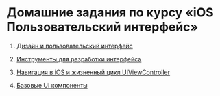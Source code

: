 # Домашние задания по курсу «iOS Пользовательский интерфейс»

1. [Дизайн и пользовательский интерфейс](./Design_and_user_interface/README.md)

2. [Инструменты для разработки интерфейса](./Interface_development_tools/README.md)

3. [Навигация в iOS и жизненный цикл UIViewController](./IOS_Navigation_and_the_UIViewController_Lifecycle/README.md)

4. [Базовые UI компоненты](./Basic_UI_components/README.md)

